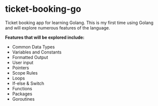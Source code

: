 # ticket-booking-go

Ticket booking app for learning Golang. This is my first time using Golang and will explore numerous features of the language.



**Features that will be explored include:**
- Common Data Types
- Variables and Constants
- Formatted Output
- User input
- Pointers
- Scope Rules
- Loops
- If-else & Switch
- Functions
- Packages
- Goroutines


